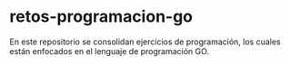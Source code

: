 # retos-programacion-go
En este repositorio se consolidan ejercicios de programación, los cuales están enfocados en el lenguaje de programación GO.
